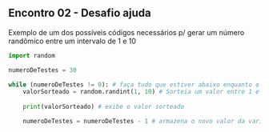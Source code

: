 ## Encontro 02 - Desafio ajuda

Exemplo de um dos possíveis códigos necessários p/ gerar um número randômico entre um intervalo de 1 e 10
```python
import random

numeroDeTestes = 30

while (numeroDeTestes != 0): # faça tudo que estiver abaixo enquanto o valor da variável numeroDeTestes for diferente de zero
    valorSorteado = random.randint(1, 10) # Sorteia um valor entre 1 e 10, incluido-os
    
    print(valorSorteado) # exibe o valor sorteado

    numeroDeTestes = numeroDeTestes - 1 # armazena o novo valor da variável numeroDeTestes, com o valor anterior - 1
```

